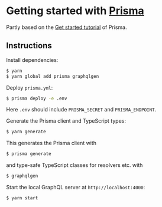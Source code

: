 # Getting started with [Prisma](https://www.prisma.io/)

Partly based on the [Get started tutorial](https://www.prisma.io/docs/get-started) of Prisma.

## Instructions

Install dependencies:
```bash
$ yarn
$ yarn global add prisma graphqlgen
```

Deploy `prisma.yml`:
```bash
$ prisma deploy -e .env
```
Here `.env` should include `PRISMA_SECRET` and `PRISMA_ENDPOINT`.

Generate the Prisma client and TypeScript types:
```bash
$ yarn generate
```

This generates the Prisma client with
```bash
$ prisma generate
```
and type-safe TypeScript classes for resolvers etc. with
```bash
$ graphqlgen
```

Start the local GraphQL server at `http://localhost:4000`:
```bash
$ yarn start
```
